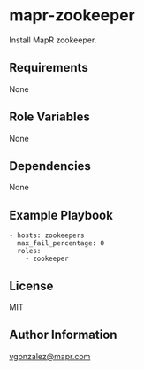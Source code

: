 mapr-zookeeper
=========

Install MapR zookeeper.

Requirements
------------

None

Role Variables
--------------

None

Dependencies
------------

None

Example Playbook
----------------

```
- hosts: zookeepers
  max_fail_percentage: 0
  roles:
    - zookeeper
```

License
-------

MIT

Author Information
------------------

vgonzalez@mapr.com
